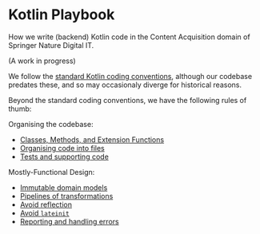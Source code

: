 # Kotlin Playbook

How we write (backend) Kotlin code in the Content Acquisition domain of Springer Nature Digital IT.

(A work in progress)

We follow the [standard Kotlin coding conventions](https://kotlinlang.org/docs/reference/coding-conventions.html), although our codebase predates these, and so may occasionaly diverge for historical reasons.

Beyond the standard coding conventions, we have the following rules of thumb:

Organising the codebase:
* [Classes, Methods, and Extension Functions](classes-methods-extension-functions/README.md)
* [Organising code into files](organising-code/README.md)
* [Tests and supporting code](test-code/README.md)

Mostly-Functional Design:
* [Immutable domain models](immutable-domain-models/README.md)
* [Pipelines of transformations](pipelines-of-transformations/README.md)
* [Avoid reflection](reflection/README.md)
* [Avoid `lateinit`](lateinit/README.md)
* [Reporting and handling errors](error-reporting/README.md)
